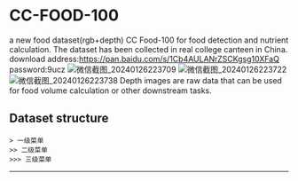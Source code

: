 # CC-FOOD-100
a new food dataset(rgb+depth) CC Food-100 for food detection and nutrient calculation. The dataset has been collected in real college canteen in China.
download address:https://pan.baidu.com/s/1Cb4AULANrZSCKgsg10XFaQ password:9ucz
![微信截图_20240126223709](https://github.com/zichengzichengzi/CC-FOOD-100/assets/43312794/281d479d-2be6-4ff9-a017-2d02b2e9b25e)
![微信截图_20240126223722](https://github.com/zichengzichengzi/CC-FOOD-100/assets/43312794/d52b8b55-fc70-4512-8050-7802e1241b9d)
![微信截图_20240126223738](https://github.com/zichengzichengzi/CC-FOOD-100/assets/43312794/869cb554-8009-459b-813f-a79583826fb2)
Depth images are raw data that can be used for food volume calculation or other downstream tasks.

## Dataset structure

```
> 一级菜单       
>> 二级菜单       
>>> 三级菜单
```
___
